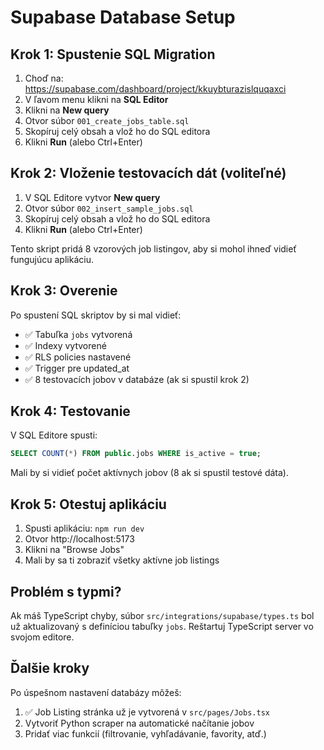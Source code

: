 # Supabase Database Setup

## Krok 1: Spustenie SQL Migration

1. Choď na: https://supabase.com/dashboard/project/kkuybturazislquqaxci
2. V ľavom menu klikni na **SQL Editor**
3. Klikni na **New query**
4. Otvor súbor `001_create_jobs_table.sql`
5. Skopíruj celý obsah a vlož ho do SQL editora
6. Klikni **Run** (alebo Ctrl+Enter)

## Krok 2: Vloženie testovacích dát (voliteľné)

1. V SQL Editore vytvor **New query**
2. Otvor súbor `002_insert_sample_jobs.sql`
3. Skopíruj celý obsah a vlož ho do SQL editora
4. Klikni **Run** (alebo Ctrl+Enter)

Tento skript pridá 8 vzorových job listingov, aby si mohol ihneď vidieť fungujúcu aplikáciu.

## Krok 3: Overenie

Po spustení SQL skriptov by si mal vidieť:
- ✅ Tabuľka `jobs` vytvorená
- ✅ Indexy vytvorené
- ✅ RLS policies nastavené
- ✅ Trigger pre updated_at
- ✅ 8 testovacích jobov v databáze (ak si spustil krok 2)

## Krok 4: Testovanie

V SQL Editore spusti:
```sql
SELECT COUNT(*) FROM public.jobs WHERE is_active = true;
```

Mali by si vidieť počet aktívnych jobov (8 ak si spustil testové dáta).

## Krok 5: Otestuj aplikáciu

1. Spusti aplikáciu: `npm run dev`
2. Otvor http://localhost:5173
3. Klikni na "Browse Jobs"
4. Mali by sa ti zobraziť všetky aktívne job listings

## Problém s typmi?

Ak máš TypeScript chyby, súbor `src/integrations/supabase/types.ts` bol už aktualizovaný s definíciou tabuľky `jobs`. Reštartuj TypeScript server vo svojom editore.

## Ďalšie kroky

Po úspešnom nastavení databázy môžeš:
1. ✅ Job Listing stránka už je vytvorená v `src/pages/Jobs.tsx`
2. Vytvoriť Python scraper na automatické načítanie jobov
3. Pridať viac funkcií (filtrovanie, vyhľadávanie, favority, atď.)
